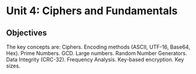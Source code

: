 <h1 id="logo">Unit 4: Ciphers and Fundamentals</h1>
<h2>Objectives</h2>


<p>The key concepts are: Ciphers. Encoding methods (ASCII, UTF-16, Base64, Hex). Prime Numbers. GCD. Large numbers. Random Number Generators. Data Integrity (CRC-32). Frequency Analysis. Key-based encryption. Key sizes.</p>

